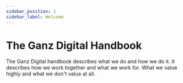 ```yaml
---
sidebar_position: 1
sidebar_label: Welcome
---
```


# The Ganz Digital Handbook

The Ganz Digital handbook describes what we do and how we do it. It describes how we work together and what we work for. What we value highly and what we don't value at all.
